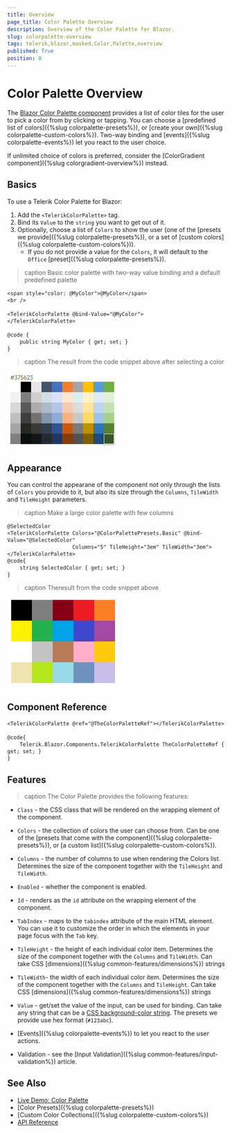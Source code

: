```yaml
---
title: Overview
page_title: Color Palette Overview
description: Overview of the Color Palette for Blazor.
slug: colorpalette-overview
tags: telerik,blazor,masked,Color,Palette,overview
published: True
position: 0
---
```


# Color Palette Overview

The <a href = "https://www.telerik.com/blazor-ui/colorpalette" target="_blank">Blazor Color Palette component</a> provides a list of color tiles for the user to pick a color from by clicking or tapping. You can choose a [predefined list of colors]({%slug colorpalette-presets%}), or [create your own]({%slug colorpalette-custom-colors%}). Two-way binding and [events]({%slug colorpalette-events%}) let you react to the user choice.

If unlimited choice of colors is preferred, consider the [ColorGradient component]({%slug colorgradient-overview%}) instead.

## Basics

To use a Telerik Color Palette for Blazor:

1. Add the `<TelerikColorPalette>` tag.
1. Bind its `Value` to the `string` you want to get out of it.
1. Optionally, choose a list of `Colors` to show the user (one of the [presets we provide]({%slug colorpalette-presets%}), or a set of [custom colors]({%slug colorpalette-custom-colors%})).
    * If you do not provide a value for the `Colors`, it will default to the `Office` [preset]({%slug colorpalette-presets%}).

>caption Basic color palette with two-way value binding and a default predefined palette

````CSHTML
<span style="color: @MyColor">@MyColor</span>
<br />

<TelerikColorPalette @bind-Value="@MyColor">
</TelerikColorPalette>

@code {
    public string MyColor { get; set; }
}
````

>caption The result from the code snippet above after selecting a color

![Color Palette first look](images/color-palette-first-look.png)

## Appearance

You can control the appearane of the component not only through the lists of `Colors` you provide to it, but also its size through the `Columns`, `TileWidth` and `TileHeight` parameters.

>caption Make a large color palette with few columns

````CSHTML
@SelectedColor
<TelerikColorPalette Colors="@ColorPalettePresets.Basic" @bind-Value="@SelectedColor"
                     Columns="5" TileHeight="3em" TileWidth="3em">
</TelerikColorPalette>
@code{
    string SelectedColor { get; set; }
}
````

>caption Theresult from the code snippet above

![color palette appearance and size customization](images/large-size-few-columns.png)



## Component Reference

````CSHTML
<TelerikColorPalette @ref="@TheColorPaletteRef"></TelerikColorPalette>

@code{
    Telerik.Blazor.Components.TelerikColorPalette TheColorPaletteRef { get; set; }
}
````

## Features

>caption The Color Palette provides the following features:

* `Class` - the CSS class that will be rendered on the wrapping element of the component.

* `Colors` - the collection of colors the user can choose from. Can be one of the [presets that come with the component]({%slug colorpalette-presets%}), or [a custom list]({%slug colorpalette-custom-colors%}).

* `Columns` - the number of columns to use when rendering the Colors list. Determines the size of the component together with the `TileHeight` and `TileWidth`.

* `Enabled` - whether the component is enabled.

* `Id` - renders as the `id` attribute on the wrapping element of the component.

* `TabIndex` - maps to the `tabindex` attribute of the main HTML element. You can use it to customize the order in which the elements in your page focus with the `Tab` key.

* `TileHeight` - the height of each individual color item. Determines the size of the component together with the `Columns` and `TileWidth`. Can take CSS [dimensions]({%slug common-features/dimensions%}) strings 

* `TileWidth`- the width of each individual color item. Determines the size of the component together with the `Columns` and `TileHeight`. Can take CSS [dimensions]({%slug common-features/dimensions%}) strings 

* `Value` - get/set the value of the input, can be used for binding. Can take any string that can be a [CSS background-color string](https://css-tricks.com/almanac/properties/b/background-color/). The presets we provide use hex format (`#123abc`).

* [Events]({%slug colorpalette-events%}) to let you react to the user actions.

* Validation - see the [Input Validation]({%slug common-features/input-validation%}) article.





## See Also

  * [Live Demo: Color Palette](https://demos.telerik.com/blazor-ui/colorpalette/overview)
  * [Color Presets]({%slug colorpalette-presets%})
  * [Custom Color Collections]({%slug colorpalette-custom-colors%})
  * [API Reference](https://docs.telerik.com/blazor-ui/api/Telerik.Blazor.Components.TelerikColorPalette)
